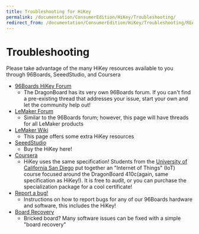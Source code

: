 ```yaml
---
title: Troubleshooting for HiKey
permalink: /documentation/ConsumerEdition/HiKey/Troubleshooting/
redirect_from: /documentation/ConsumerEdition/HiKey/Troubleshooting/README.md/
---
```

# Troubleshooting

Please take advantage of the many HiKey resources available to you through 96Boards, SeeedStudio, and Coursera

- [96Boards HiKey Forum](https://www.96boards.org/forums/forum/products/hikey/)
   - The DragonBoard has its very own 96Boards forum. If you can't find a pre-existing thread that addresses your issue, start your own and let the community help out!
- [LeMaker Forum](http://forum.lemaker.org/)
   - Similar to the 96Boards forum; however, this page will have threads for all LeMaker products
- [LeMaker Wiki](http://wiki.lemaker.org/HiKey(LeMaker_version))
   - This page offers some extra HiKey resources
- [SeeedStudio](http://www.seeedstudio.com/)
   - Buy the HiKey here!
- [Coursera](https://www.coursera.org/specializations/internet-of-things)
   - HiKey uses the same specification! Students from the [University of California San Diego](https://ucsd.edu/) put together an "Internet of Things" (IoT) course focused around the DragonBoard 410c(again, same specification as HiKey!). It is free to audit, or you can purchase the specialization package for a cool certificate!
- [Report a bug!](../../../Extras/Report_a_bug.md)
   - Instructions on how to report bugs for any of our 96Boards hardware and software, this includes the HiKey!
- [Board Recovery](../Installation/BoardRecovery.md)
   - Bricked board? Many software issues can be fixed with a simple "board recovery"
